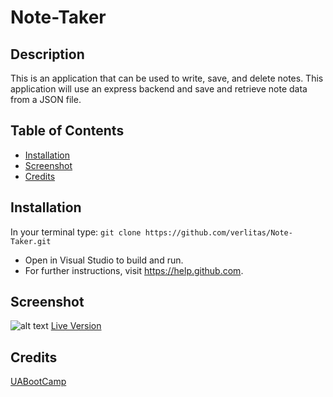 # Note-Taker

## Description
This is an application that can be used to write, save, and delete notes. This application will use an express backend and save and retrieve note data from a JSON file.

## Table of Contents
* [Installation](#installation)
* [Screenshot](#screenshot)
* [Credits](#credits)

## Installation
In your terminal type:
```git clone https://github.com/verlitas/Note-Taker.git```
* Open in Visual Studio to build and run.
* For further instructions, visit https://help.github.com.

## Screenshot
![alt text](public/assets/notetaker.gif "Screenshot")
[Live Version](https://infinite-oasis-71073.herokuapp.com/)
## Credits
[UABootCamp](https://bootcamp.ce.arizona.edu/coding/)

